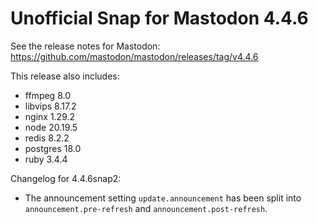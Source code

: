 # Unofficial Snap for Mastodon 4.4.6

See the release notes for Mastodon: https://github.com/mastodon/mastodon/releases/tag/v4.4.6

This release also includes:

* ffmpeg 8.0
* libvips 8.17.2
* nginx 1.29.2
* node 20.19.5
* redis 8.2.2
* postgres 18.0
* ruby 3.4.4

Changelog for 4.4.6snap2:

* The announcement setting `update.announcement` has been split into `announcement.pre-refresh` and `announcement.post-refresh`.
